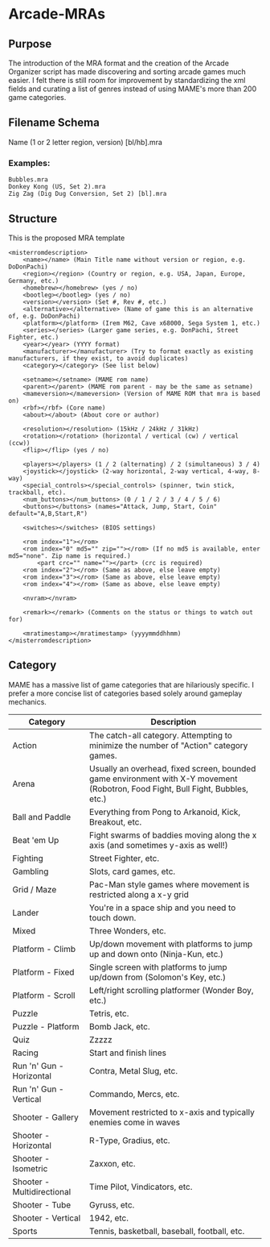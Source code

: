 # Arcade-MRAs

## Purpose
The introduction of the MRA format and the creation of the Arcade Organizer script has made discovering and sorting arcade games much easier. I felt there is still room for improvement by standardizing the xml fields and curating a list of genres instead of using MAME's more than 200 game categories.

## Filename Schema
Name (1 or 2 letter region, version) [bl/hb].mra
### Examples:
```
Bubbles.mra	 
Donkey Kong (US, Set 2).mra
Zig Zag (Dig Dug Conversion, Set 2) [bl].mra
```
	
## Structure
This is the proposed MRA template
```
<misterromdescription>
	<name></name> (Main Title name without version or region, e.g. DoDonPachi)
	<region></region> (Country or region, e.g. USA, Japan, Europe, Germany, etc.)
	<homebrew></homebrew> (yes / no)
	<bootleg></bootleg> (yes / no)
	<version></version> (Set #, Rev #, etc.)
	<alternative></alternative> (Name of game this is an alternative of, e.g. DoDonPachi)
	<platform></platform> (Irem M62, Cave x68000, Sega System 1, etc.)
	<series></series> (Larger game series, e.g. DonPachi, Street Fighter, etc.)
	<year></year> (YYYY format)
	<manufacturer></manufacturer> (Try to format exactly as existing manufacturers, if they exist, to avoid duplicates)
	<category></category> (See list below)

	<setname></setname> (MAME rom name)
	<parent></parent> (MAME rom parent - may be the same as setname)
	<mameversion></mameversion> (Version of MAME ROM that mra is based on)
	<rbf></rbf> (Core name)
	<about></about> (About core or author)

	<resolution></resolution> (15kHz / 24kHz / 31kHz)
	<rotation></rotation> (horizontal / vertical (cw) / vertical (ccw))
	<flip></flip> (yes / no)

	<players></players> (1 / 2 (alternating) / 2 (simultaneous) 3 / 4)
	<joystick></joystick> (2-way horizontal, 2-way vertical, 4-way, 8-way)
	<special_controls></special_controls> (spinner, twin stick, trackball, etc).
	<num_buttons></num_buttons> (0 / 1 / 2 / 3 / 4 / 5 / 6)
	<buttons></buttons> (names="Attack, Jump, Start, Coin" default="A,B,Start,R")

	<switches></switches> (BIOS settings)

	<rom index="1"></rom>
	<rom index="0" md5="" zip=""></rom> (If no md5 is available, enter md5="none". Zip name is required.)
		<part crc="" name=""></part> (crc is required)
	<rom index="2"></rom> (Same as above, else leave empty)
	<rom index="3"></rom> (Same as above, else leave empty)
	<rom index="4"></rom> (Same as above, else leave empty)

	<nvram></nvram>

	<remark></remark> (Comments on the status or things to watch out for)

	<mratimestamp></mratimestamp> (yyyymmddhhmm)
</misterromdescription>
```

## Category
MAME has a massive list of game categories that are hilariously specific. I prefer a more concise list of categories based solely around gameplay mechanics.

Category | Description
-------- | -----------
Action | The catch-all category. Attempting to minimize the number of "Action" category games.
Arena | Usually an overhead, fixed screen, bounded game environment with X-Y movement (Robotron, Food Fight, Bull Fight, Bubbles, etc.)
Ball and Paddle | Everything from Pong to Arkanoid, Kick, Breakout, etc.
Beat 'em Up | Fight swarms of baddies moving along the x axis (and sometimes y-axis as well!)
Fighting | Street Fighter, etc.
Gambling | Slots, card games, etc.
Grid / Maze | Pac-Man style games where movement is restricted along a x-y grid
Lander | You're in a space ship and you need to touch down.
Mixed | Three Wonders, etc.
Platform - Climb | Up/down movement with platforms to jump up and down onto (Ninja-Kun, etc.)
Platform - Fixed | Single screen with platforms to jump up/down from (Solomon's Key, etc.)
Platform - Scroll| Left/right scrolling platformer (Wonder Boy, etc.)
Puzzle | Tetris, etc.
Puzzle - Platform | Bomb Jack, etc.
Quiz | Zzzzz
Racing | Start and finish lines
Run 'n' Gun - Horizontal | Contra, Metal Slug, etc.
Run 'n' Gun - Vertical | Commando, Mercs, etc.
Shooter - Gallery | Movement restricted to x-axis and typically enemies come in waves
Shooter - Horizontal | R-Type, Gradius, etc.
Shooter - Isometric | Zaxxon, etc.
Shooter - Multidirectional | Time Pilot, Vindicators, etc.
Shooter - Tube | Gyruss, etc.
Shooter - Vertical | 1942, etc.
Sports | Tennis, basketball, baseball, football, etc.
